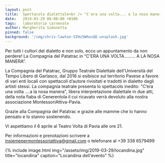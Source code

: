 ```yaml
---
layout: post
title:  Spettacolo dialettale<br /> "C'era una volta... a la nosa manera"
date:   2019-03-29 08:00:00 +0100
tags:   laboratorio carnevale
author: Margherita Simonetta
pinned: false
background: '/img/chris-lawton-5IHz5WhosQE-unsplash.jpg'
---
```


Per tutti i cultori del dialetto e non solo, ecco un appuntamento da non perdere! La Compagnia del Patatrac in  “C'ERA UNA VOLTA......... A LA NOSA MANERA”.

La Compagnia del Patatrac, Gruppo Teatrale Dialettale dell'Università del Tempo Libero di Garlasco, dal 2016 si esibisce sul territorio Pavese a favore di vari enti locali con spettacoli d’autore rivisitati e tradotti in dialetto dagli artisti stessi.
La compagnia teatrale presenta lo spettacolo inedito: "C’era una volta ....a la nosa manera", libera interpretazione dialettale in due atti, della nota fiaba di Cenerentola il cui ricavato verrà devoluto alla nostra associazione MontessoriAttiva-Pavia.

Grazie alla Compagnia del Patatrac e grazie alle mamme che lo hanno pensato e lo stanno sostenendo.

Vi aspettiamo il 6 aprile al Teatro Volta di Pavia alle ore 21.

Per informazioni e prenotazioni scrivere a [insiemepermontessoriattiva@gmail.com](mailto:insiemepermontessoriattiva@gmail.com) o telefonare al +39 338 6579499

{% include image.html img="/assets/img/2019-03-29/locandina.jpg" title="locandina" caption="Locandina dell'evento" %}
